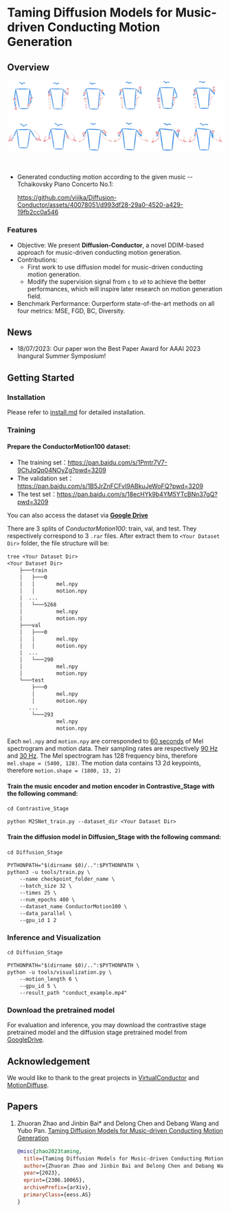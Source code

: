 # Taming Diffusion Models for Music-driven Conducting Motion Generation

## Overview
![](./assets/images/visualization.png)

<br/>

- Generated conducting motion according to the given music -- Tchaikovsky Piano Concerto No.1:

    https://github.com/viiika/Diffusion-Conductor/assets/40078051/d993df28-29a0-4520-a429-19fb2cc0a546

<!-- <br/> -->
<!-- Generated conducting motion according to given music -- Beethoven Symphony No.7:

https://github.com/viiika/Diffusion-Conductor/assets/40078051/3bf56f68-6d3e-441a-91a5-3235930200f8 -->


<!-- ## Overview of the proposed framework

![](./assets/images/architecture.jpg) -->

### Features
- Objective: We present **Diffusion-Conductor**, a novel DDIM-based approach for music-driven conducting motion generation.
- Contributions: 
    - First work to use diffusion model for
music-driven conducting motion generation.
    - Modify the supervision signal from `ε` to `x0` to achieve
the better performances, which will inspire later research on motion generation field.
- Benchmark Performance: Ourperform state-of-the-art methods on all four metrics: MSE, FGD, BC, Diversity.

## News

- 18/07/2023: Our paper won the Best Paper Award for AAAI 2023 Inangural Summer Symposium!

## Getting Started

### Installation

Please refer to [install.md](/Diffusion_Stage/install.md) for detailed installation.

### Training

#### Prepare the ConductorMotion100 dataset:

- The training set：https://pan.baidu.com/s/1Pmtr7V7-9ChJqQp04NOyZg?pwd=3209
- The validation set：https://pan.baidu.com/s/1B5JrZnFCFvI9ABkuJeWoFQ?pwd=3209 
- The test set：https://pan.baidu.com/s/18ecHYk9b4YM5YTcBNn37qQ?pwd=3209 

You can also access the dataset via [**Google Drive**](https://drive.google.com/drive/folders/1I2eFM-vEbqVXtD4sUPmGFSeNZeu_5JMu?usp=sharing)

There are 3 splits of *ConductorMotion100*: train, val, and test. They respectively correspond to 3 `.rar` files. After extract them to `<Your Dataset Dir>` folder, the file structure will be:

```
tree <Your Dataset Dir>
<Your Dataset Dir>
    ├───train
    │   ├───0
    │   │       mel.npy
    │   │       motion.npy
    |  ...
    │   └───5268
    │           mel.npy
    │           motion.npy
    ├───val
    │   ├───0
    │   │       mel.npy
    │   │       motion.npy
    |  ...
    │   └───290
    │           mel.npy
    │           motion.npy
    └───test
        ├───0
        │       mel.npy
        │       motion.npy
       ...
        └───293
                mel.npy
                motion.npy
```

Each `mel.npy` and `motion.npy` are corresponded to <u>60 seconds</u> of Mel spectrogram and motion data. Their sampling rates are respectively <u>90 Hz</u> and <u>30 Hz</u>. The Mel spectrogram has 128 frequency bins, therefore `mel.shape = (5400, 128)`. The motion data contains 13 2d keypoints, therefore `motion.shape = (1800, 13, 2)`

#### Train the music encoder and motion encoder in Contrastive_Stage with the following command:

```shell 
cd Contrastive_Stage
```

```
python M2SNet_train.py --dataset_dir <Your Dataset Dir> 
```

#### Train the diffusion model in Diffusion_Stage with the following command:
```shell
cd Diffusion_Stage
```
```shell
PYTHONPATH="$(dirname $0)/..":$PYTHONPATH \
python3 -u tools/train.py \
    --name checkpoint_folder_name \
    --batch_size 32 \
    --times 25 \
    --num_epochs 400 \
    --dataset_name ConductorMotion100 \
    --data_parallel \
    --gpu_id 1 2
```

### Inference and Visualization
```shell
cd Diffusion_Stage
```
```shell
PYTHONPATH="$(dirname $0)/..":$PYTHONPATH \
python -u tools/visualization.py \
    --motion_length 6 \
    --gpu_id 5 \
    --result_path "conduct_example.mp4"
```

### Download the pretrained model
For evaluation and inference, you may download the contrastive stage pretrained model and the diffusion stage pretrained model from [GoogleDrive](https://drive.google.com/drive/folders/1l2jvAudk6w5UuAKH3ZMM20qLChmkegb2?usp=drive_link).

## Acknowledgement
We would like to thank to the great projects in [VirtualConductor](https://github.com/ChenDelong1999/VirtualConductor) and [MotionDiffuse](https://github.com/mingyuan-zhang/MotionDiffuse).


## Papers

1. Zhuoran Zhao and Jinbin Bai* and Delong Chen and Debang Wang and Yubo Pan. [Taming Diffusion Models for Music-driven Conducting Motion Generation](https://arxiv.org/abs/2306.10065)

    ```bibtex
    @misc{zhao2023taming,
      title={Taming Diffusion Models for Music-driven Conducting Motion Generation}, 
      author={Zhuoran Zhao and Jinbin Bai and Delong Chen and Debang Wang and Yubo Pan},
      year={2023},
      eprint={2306.10065},
      archivePrefix={arXiv},
      primaryClass={eess.AS}
    }
    ```
